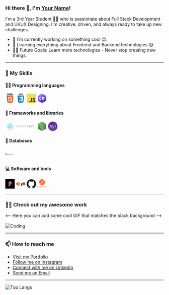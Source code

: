 ### Hi there 👋, I'm [Your Name](https://your-portfolio-link.com)!

I'm a 3rd Year Student 👨‍🎓 who is passionate about Full Stack Development and UI/UX Designing. I'm creative, driven, and always ready to take up new challenges.

- 🔭 I’m currently working on something cool 😉.
- 🌱 Learning everything about Frontend and Backend technologies 😅.
- 💪🏼 Future Goals: Learn more technologies - Never stop creating new things.

---

### 🚀 My Skills

#### 👨‍💻 Programming languages

<p>
  <code><img height="30" src="https://raw.githubusercontent.com/github/explore/main/topics/html/html.png"></code>
  <code><img height="30" src="https://raw.githubusercontent.com/github/explore/main/topics/css/css.png"></code>
  <code><img height="30" src="https://raw.githubusercontent.com/github/explore/main/topics/javascript/javascript.png"></code>
  <code><img height="30" src="https://raw.githubusercontent.com/github/explore/main/topics/csharp/csharp.png"></code>
</p>

#### 🧰 Frameworks and libraries

<p>
  <code><img height="30" src="https://raw.githubusercontent.com/github/explore/main/topics/react/react.png"></code>
  <code><img height="30" src="https://raw.githubusercontent.com/github/explore/main/topics/express/express.png"></code>
  <code><img height="30" src="https://raw.githubusercontent.com/github/explore/main/topics/nextjs/nextjs.png"></code>
  <code><img height="30" src="https://raw.githubusercontent.com/github/explore/main/topics/nodejs/nodejs.png"></code>
  <code><img height="30" src="https://raw.githubusercontent.com/github/explore/main/topics/dotnet/dotnet.png"></code>
</p>

#### 💽 Databases

<p>
  <code><img height="30" src="https://raw.githubusercontent.com/github/explore/main/topics/mongodb/mongodb.png"></code>
</p>

#### 💻 Software and tools

<p>
  <code><img height="30" src="https://raw.githubusercontent.com/github/explore/main/topics/figma/figma.png"></code>
  <code><img height="30" src="https://raw.githubusercontent.com/github/explore/main/topics/git/git.png"></code>
  <code><img height="30" src="https://raw.githubusercontent.com/github/explore/main/topics/github/github.png"></code>
  <code><img height="30" src="https://raw.githubusercontent.com/github/explore/main/topics/postman/postman.png"></code>
</p>

---

### 🕵️‍♂️ Check out my awesome work

<-- Here you can add some cool GIF that matches the black background -->

<img align="center" alt="Coding" src="https://your-gif-link.com" width="500" height="320" />

---

### 📫 How to reach me

- [Visit my Portfolio](https://your-portfolio-link.com)
- [Follow me on Instagram](https://instagram.com/yourusername)
- [Connect with me on LinkedIn](https://linkedin.com/in/yourusername)
- [Send me an Email](mailto:youremail@gmail.com)

---

![Top Langs](https://github-readme-stats.vercel.app/api/top-langs/?username=yourusername&layout=compact&theme=radical)

